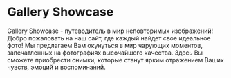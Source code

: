 # **Gallery Showcase**

Gallery Showcase - путеводитель в мир неповторимых изображений!
Добро пожаловать на наш сайт, где каждый найдет свое идеальное фото! Мы предлагаем Вам окунуться в мир чарующих моментов, запечатленных на фотографиях высочайшего качества. Здесь Вы сможете приобрести снимки, которые станут ярким отражением Ваших чувств, эмоций и воспоминаний.
